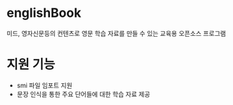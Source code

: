 # englishBook
미드, 영자신문등의 컨텐츠로 영문 학습 자료를 만들 수 있는 교육용 오픈소스 프로그램

# 지원 기능
* smi 파일 임포트 지원
* 문장 인식을 통한 주요 단어들에 대한 학습 자료 제공

